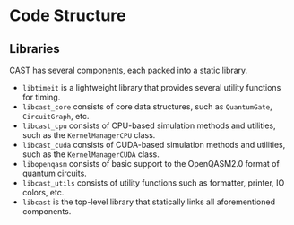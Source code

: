 # Code Structure
## Libraries
CAST has several components, each packed into a static library.
- `libtimeit` is a lightweight library that provides several utility functions for timing.
- `libcast_core` consists of core data structures, such as `QuantumGate`, `CircuitGraph`, etc.
- `libcast_cpu` consists of CPU-based simulation methods and utilities, such as the `KernelManagerCPU` class.
- `libcast_cuda` consists of CUDA-based simulation methods and utilities, such as the `KernelManagerCUDA` class.
- `libopenqasm` consists of basic support to the OpenQASM2.0 format of quantum circuits.
- `libcast_utils` consists of utility functions such as formatter, printer, IO colors, etc.
- `libcast` is the top-level library that statically links all aforementioned components.
